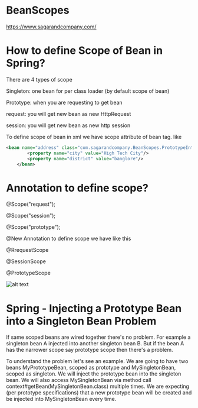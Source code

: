 # BeanScopes
https://www.sagarandcompany.com/
# How to define Scope of Bean in Spring?
There are 4 types of scope

Singleton: one bean for per class loader (by default scope of bean)

Prototype: when you are requesting to get bean

request: you will get new bean as new HttpRequest

session: you will get new bean as new http session

To define scope of bean in xml we have scope attribute of bean tag. like

```xml
<bean name="address" class="com.sagarandcompany.BeanScopes.PrototypeIntoSingletonProblem.Address" scope="prototype">
        <property name="city" value="High Tech City"/>
        <property name="district" value="banglore"/>
    </bean>
```

# Annotation to define scope?

@Scope("request");

@Scope("session");

@Scope("prototype");

@New Annotation to define scope we have like this

@RrequestScope

@SessionScope

@PrototypeScope

![alt text](http://res.cloudinary.com/sagarandcompany/image/upload/v1514262023/singleton_nobizl.png)

# Spring - Injecting a Prototype Bean into a Singleton Bean Problem

If same scoped beans are wired together there's no problem. For example a singleton bean A injected into another singleton bean B. But if the bean A has the narrower scope say prototype scope then there's a problem.

To understand the problem let's see an example. We are going to have two beans MyPrototypeBean, scoped as prototype and MySingletonBean, scoped as singleton. We will inject the prototype bean into the singleton bean. We will also access MySingletonBean via method call context#getBean(MySingletonBean.class) multiple times. We are expecting (per prototype specifications) that a new prototype bean will be created and be injected into MySingletonBean every time.

